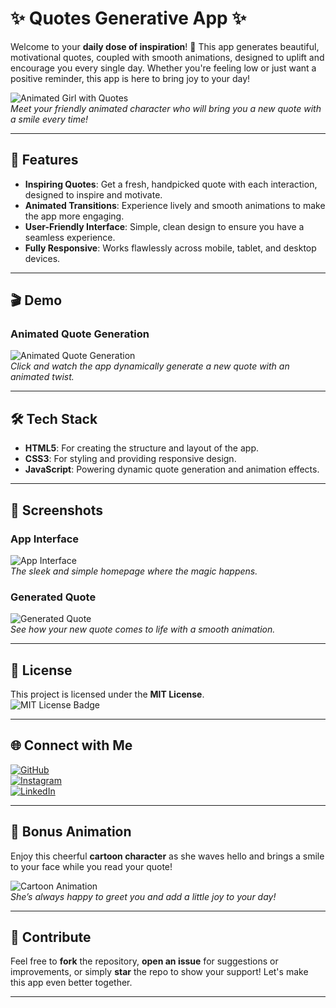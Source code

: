 # ✨ Quotes Generative App ✨

Welcome to your **daily dose of inspiration**! 🌟 This app generates beautiful, motivational quotes, coupled with smooth animations, designed to uplift and encourage you every single day. Whether you're feeling low or just want a positive reminder, this app is here to bring joy to your day!

![Animated Girl with Quotes](https://media.giphy.com/media/3o7TKp9FJxwzNjIQfG/giphy.gif)  
*Meet your friendly animated character who will bring you a new quote with a smile every time!*

---

## 🚀 Features

- **Inspiring Quotes**: Get a fresh, handpicked quote with each interaction, designed to inspire and motivate.
- **Animated Transitions**: Experience lively and smooth animations to make the app more engaging.
- **User-Friendly Interface**: Simple, clean design to ensure you have a seamless experience.
- **Fully Responsive**: Works flawlessly across mobile, tablet, and desktop devices.

---

## 🎬 Demo

### **Animated Quote Generation**  
![Animated Quote Generation](https://media.giphy.com/media/3o7budkZZONB0mfOdK/giphy.gif)  
*Click and watch the app dynamically generate a new quote with an animated twist.*

---

## 🛠️ Tech Stack

- **HTML5**: For creating the structure and layout of the app.
- **CSS3**: For styling and providing responsive design.
- **JavaScript**: Powering dynamic quote generation and animation effects.

---

## 📸 Screenshots

### App Interface  
![App Interface](https://via.placeholder.com/600x300?text=App+Interface)  
*The sleek and simple homepage where the magic happens.*

### Generated Quote  
![Generated Quote](https://via.placeholder.com/600x300?text=Generated+Quote)  
*See how your new quote comes to life with a smooth animation.*

---

## 📝 License

This project is licensed under the **MIT License**.  
![MIT License Badge](https://img.shields.io/badge/License-MIT-green.svg)

---

## 🌐 Connect with Me

[![GitHub](https://img.shields.io/badge/GitHub-black?style=for-the-badge&logo=github)](https://github.com/ZirwaZafar)  
[![Instagram](https://img.shields.io/badge/Instagram-pink?style=for-the-badge&logo=instagram)](https://www.instagram.com/your-profile)  
[![LinkedIn](https://img.shields.io/badge/LinkedIn-blue?style=for-the-badge&logo=linkedin)](https://www.linkedin.com/your-profile)

---

## 🎉 Bonus Animation

Enjoy this cheerful **cartoon character** as she waves hello and brings a smile to your face while you read your quote!

![Cartoon Animation](https://media.giphy.com/media/3oEdv4rPl2Rr1PvbyA/giphy.gif)  
*She’s always happy to greet you and add a little joy to your day!*

---

## 🤝 Contribute

Feel free to **fork** the repository, **open an issue** for suggestions or improvements, or simply **star** the repo to show your support! Let's make this app even better together.

---
